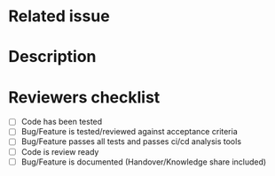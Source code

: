 # Related issue 

# Description

# Reviewers checklist
- [ ] Code has been tested
- [ ] Bug/Feature is tested/reviewed against acceptance criteria
- [ ] Bug/Feature passes all tests and passes ci/cd analysis tools
- [ ] Code is review ready
- [ ] Bug/Feature is documented (Handover/Knowledge share included)